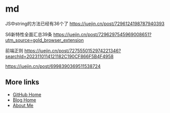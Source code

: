 # md

JS中string的方法已经有36个了
https://juejin.cn/post/7296124198787940393

S6新特性全面汇总39条
https://juejin.cn/post/7296297545969008651?utm_source=gold_browser_extension

前端正则
https://juejin.cn/post/7275550152974221346?searchId=2023110114121182C190CF866F5B4F4958

https://juejin.cn/post/6998390369511538724

## More links

- [GitHub Home](https://github.com/ShenBao)
- [Blog Home](https://shenbao.github.io)
- [About Me](https://shenbao.github.io/about/)
